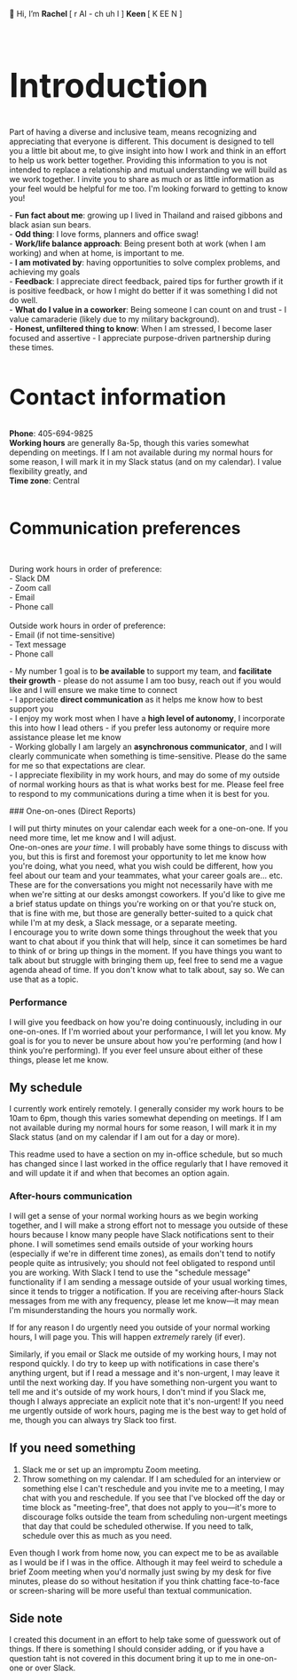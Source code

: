 👋 Hi, I’m <b>Rachel </b> [ r AI - ch uh l ] <b> Keen </b> [ K EE N ]
<br>
<h1 style="font-size:60px;"> Introduction </h1>
Part of  having a diverse and inclusive team, means recognizing and appreciating that everyone is different. This document is designed to tell you a little bit about me, to give insight into how I work and think in an effort to help us work better together. Providing this information to you is not intended to replace a relationship and mutual understanding we will build as we work together. I invite you to share as much or as little information as your feel would be helpful for me too. I'm looking forward to getting to know you! 
<p>
- <b>Fun fact about me</b>: growing up I lived in Thailand and raised gibbons and black asian sun bears.<br>
- <b>Odd thing</b>: I love forms, planners and office swag! <br>
- <b>Work/life balance approach</b>: Being present both at work (when I am working) and when at home, is important to me. <br>
- <b>I am motivated by</b>: having opportunities to solve complex problems, and achieving my goals<br>
- <b>Feedback</b>: I appreciate direct feedback, paired tips for further growth if it is positive feedback, or how I might do better if it was something I did not do well.<br>
- <b>What do I value in a coworker</b>: Being someone I can count on and trust - I value camaraderie (likely due to my military background).<br>
- <b>Honest, unfiltered thing to know</b>: When I am stressed, I become laser focused and assertive - I appreciate purpose-driven partnership during these times.
<p>
<h2 style="font-size:40px;"> <b>Contact information</b> </h2>
<b>Phone</b>: 405-694-9825<br> 
<b>Working hours</b> are generally 8a-5p, though this varies somewhat depending on meetings. If I am not available during my normal hours for some reason, I will mark it in my Slack status (and on my calendar). I value flexibility greatly, and <br>
<b>Time zone</b>: Central <br>
<br>
<h3 style="font-size:30px;"><b>Communication preferences</b></h3> <br>
During work hours in order of preference:<br>
- Slack DM<br>
- Zoom call<br>
- Email<br>
- Phone call<br>
<br>
Outside work hours in order of preference:<br>
- Email (if not time-sensitive)<br>
- Text message<br>
- Phone call<br>
<p>
- My number 1 goal is to <b>be available</b> to support my team, and <b>facilitate their growth</b> - please do not assume I am too busy, reach out if you would like and I will ensure we make time to connect<br>
- I appreciate <b>direct communication</b> as it helps me know how to best support you<br>
- I enjoy my work most when I have a <b>high level of autonomy</b>, I incorporate this into how I lead others - if you prefer less autonomy or require more assistance please let me know<br>
- Working globally I am largely an <b>asynchronous communicator</b>, and I will clearly communicate when something is time-sensitive. Please do the same for me so that expectations are clear.<br>
- I appreciate flexibility in my work hours, and may do some of my outside of normal working hours as that is what works best for me. Please feel free to respond to my communications during a time when it is best for you.<br>
<p>  
### One-on-ones (Direct Reports)

I will put thirty minutes on your calendar each week for a one-on-one. If you need more time, let me know and I will adjust. 
<br>
One-on-ones are _your time_. I will probably have some things to discuss with you, but this is first and foremost your opportunity to let me know how you're doing, what you need, what you wish could be different, how you feel about our team and your teammates, what your career goals are... etc. These are for the conversations you might not necessarily have with me when we're sitting at our desks amongst coworkers. If you'd like to give me a brief status update on things you're working on or that you're stuck on, that is fine with me, but those are generally better-suited to a quick chat while I'm at my desk, a Slack message, or a separate meeting.
<br>
I encourage you to write down some things throughout the week that you want to chat about if you think that will help, since it can sometimes be hard to think of or bring up things in the moment. If you have things you want to talk about but struggle with bringing them up, feel free to send me a vague agenda ahead of time. If you don't know what to talk about, say so. We can use that as a topic.
<br>

### Performance

I will give you feedback on how you're doing continuously, including in our one-on-ones. If I'm worried about your performance, I will let you know. My goal is for you to never be unsure about how you're performing (and how I think you're performing). If you ever feel unsure about either of these things, please let me know.

## My schedule

I currently work entirely remotely. I generally consider my work hours to be 10am to 6pm, though this varies somewhat depending on meetings. If I am not available during my normal hours for some reason, I will mark it in my Slack status (and on my calendar if I am out for a day or more).

This readme used to have a section on my in-office schedule, but so much has changed since I last worked in the office regularly that I have removed it and will update it if and when that becomes an option again.

### After-hours communication

I will get a sense of your normal working hours as we begin working together, and I will make a strong effort not to message you outside of these hours because I know many people have Slack notifications sent to their phone. I will sometimes send emails outside of your working hours (especially if we're in different time zones), as emails don't tend to notify people quite as intrusively; you should not feel obligated to respond until you are working. With Slack I tend to use the "schedule message" functionality if I am sending a message outside of your usual working times, since it tends to trigger a notification. If you are receiving after-hours Slack messages from me with any frequency, please let me know—it may mean I'm misunderstanding the hours you normally work.

If for any reason I do urgently need you outside of your normal working hours, I will page you. This will happen _extremely_ rarely (if ever).

Similarly, if you email or Slack me outside of my working hours, I may not respond quickly. I do try to keep up with notifications in case there's anything urgent, but if I read a message and it's non-urgent, I may leave it until the next working day. If you have something non-urgent you want to tell me and it's outside of my work hours, I don't mind if you Slack me, though I always appreciate an explicit note that it's non-urgent! If you need me urgently outside of work hours, paging me is the best way to get hold of me, though you can always try Slack too first.

## If you need something

1.  Slack me or set up an impromptu Zoom meeting.
2.  Throw something on my calendar. If I am scheduled for an interview or something else I can't reschedule and you invite me to a meeting, I may chat with you and reschedule. If you see that I've blocked off the day or time block as "meeting-free", that does not apply to you—it's more to discourage folks outside the team from scheduling non-urgent meetings that day that could be scheduled otherwise. If you need to talk, schedule over this as much as you need.

Even though I work from home now, you can expect me to be as available as I would be if I was in the office. Although it may feel weird to schedule a brief Zoom meeting when you'd normally just swing by my desk for five minutes, please do so without hesitation if you think chatting face-to-face or screen-sharing will be more useful than textual communication.

## Side note
I created this document in an effort to help take some of guesswork out of things. If there is something I should consider adding, or if you have a question taht is not covered in this document bring it up to me in one-on-one or over Slack.
